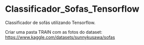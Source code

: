 # Classificador_Sofas_Tensorflow
Classificador de sofás utilizando Tensorflow.

Criar uma pasta TRAIN com as fotos do dataset: https://www.kaggle.com/datasets/sunnykusawa/sofas
